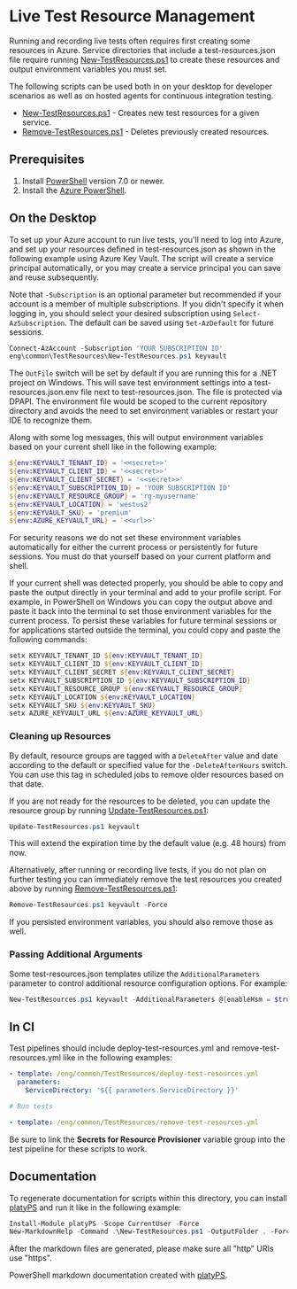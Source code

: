 # Live Test Resource Management

Running and recording live tests often requires first creating some resources
in Azure. Service directories that include a test-resources.json file require
running [New-TestResources.ps1][] to create these resources and output
environment variables you must set.

The following scripts can be used both in on your desktop for developer
scenarios as well as on hosted agents for continuous integration testing.

* [New-TestResources.ps1][] - Creates new test resources for a given service.
* [Remove-TestResources.ps1][] - Deletes previously created resources.

## Prerequisites

1. Install [PowerShell][] version 7.0 or newer.
2. Install the [Azure PowerShell][PowerShellAz].

## On the Desktop

To set up your Azure account to run live tests, you'll need to log into Azure,
and set up your resources defined in test-resources.json as shown in the following
example using Azure Key Vault. The script will create a service principal automatically,
or you may create a service principal you can save and reuse subsequently.

Note that `-Subscription` is an optional parameter but recommended if your account
is a member of multiple subscriptions. If you didn't specify it when logging in,
you should select your desired subscription using `Select-AzSubscription`. The
default can be saved using `Set-AzDefault` for future sessions.

```powershell
Connect-AzAccount -Subscription 'YOUR SUBSCRIPTION ID'
eng\common\TestResources\New-TestResources.ps1 keyvault
```

The `OutFile` switch will be set by default if you are running this for a .NET project on Windows. This will save test environment settings
into a test-resources.json.env file next to test-resources.json. The file is protected via DPAPI.
The environment file would be scoped to the current repository directory and avoids the need to
set environment variables or restart your IDE to recognize them.

Along with some log messages, this will output environment variables based on
your current shell like in the following example:

```powershell
${env:KEYVAULT_TENANT_ID} = '<<secret>>'
${env:KEYVAULT_CLIENT_ID} = '<<secret>>'
${env:KEYVAULT_CLIENT_SECRET} = '<<secret>>'
${env:KEYVAULT_SUBSCRIPTION_ID} = 'YOUR SUBSCRIPTION ID'
${env:KEYVAULT_RESOURCE_GROUP} = 'rg-myusername'
${env:KEYVAULT_LOCATION} = 'westus2'
${env:KEYVAULT_SKU} = 'premium'
${env:AZURE_KEYVAULT_URL} = '<<url>>'
```

For security reasons we do not set these environment variables automatically
for either the current process or persistently for future sessions. You must
do that yourself based on your current platform and shell.

If your current shell was detected properly, you should be able to copy and
paste the output directly in your terminal and add to your profile script.
For example, in PowerShell on Windows you can copy the output above and paste
it back into the terminal to set those environment variables for the current
process. To persist these variables for future terminal sessions or for
applications started outside the terminal, you could copy and paste the
following commands:

```powershell
setx KEYVAULT_TENANT_ID ${env:KEYVAULT_TENANT_ID}
setx KEYVAULT_CLIENT_ID ${env:KEYVAULT_CLIENT_ID}
setx KEYVAULT_CLIENT_SECRET ${env:KEYVAULT_CLIENT_SECRET}
setx KEYVAULT_SUBSCRIPTION_ID ${env:KEYVAULT_SUBSCRIPTION_ID}
setx KEYVAULT_RESOURCE_GROUP ${env:KEYVAULT_RESOURCE_GROUP}
setx KEYVAULT_LOCATION ${env:KEYVAULT_LOCATION}
setx KEYVAULT_SKU ${env:KEYVAULT_SKU}
setx AZURE_KEYVAULT_URL ${env:AZURE_KEYVAULT_URL}
```

### Cleaning up Resources

By default, resource groups are tagged with a `DeleteAfter` value and date according to the default or specified
value for the `-DeleteAfterHours` switch. You can use this tag in scheduled jobs to remove older resources based
on that date.

If you are not ready for the resources to be deleted, you can update the resource group by running [Update-TestResources.ps1][]:

```powershell
Update-TestResources.ps1 keyvault
```

This will extend the expiration time by the default value (e.g. 48 hours) from now.

Alternatively, after running or recording live tests, if you do not plan on further testing
you can immediately remove the test resources you created above by running [Remove-TestResources.ps1][]:

```powershell
Remove-TestResources.ps1 keyvault -Force
```

If you persisted environment variables, you should also remove those as well.

### Passing Additional Arguments

Some test-resources.json templates utilize the `AdditionalParameters` parameter to control additional resource configuration options. For example:

```powershell
New-TestResources.ps1 keyvault -AdditionalParameters @{enableHsm = $true}
```

## In CI

Test pipelines should include deploy-test-resources.yml and
remove-test-resources.yml like in the following examples:

```yml
- template: /eng/common/TestResources/deploy-test-resources.yml
  parameters:
    ServiceDirectory: '${{ parameters.ServiceDirectory }}'

# Run tests

- template: /eng/common/TestResources/remove-test-resources.yml
```

Be sure to link the **Secrets for Resource Provisioner** variable group
into the test pipeline for these scripts to work.

## Documentation

To regenerate documentation for scripts within this directory, you can install
[platyPS][] and run it like in the following example:

```powershell
Install-Module platyPS -Scope CurrentUser -Force
New-MarkdownHelp -Command .\New-TestResources.ps1 -OutputFolder . -Force
```

After the markdown files are generated, please make sure all "http" URIs use "https".

PowerShell markdown documentation created with [platyPS][].

  [New-TestResources.ps1]: https://github.com/Azure/azure-sdk-tools/blob/master/eng/common/TestResources/New-TestResources.ps1.md
  [Update-TestResources.ps1]: https://github.com/Azure/azure-sdk-tools/blob/master/eng/common/TestResources/Update-TestResources.ps1.md
  [Remove-TestResources.ps1]: https://github.com/Azure/azure-sdk-tools/blob/master/eng/common/TestResources/Remove-TestResources.ps1.md
  [PowerShell]: https://github.com/PowerShell/PowerShell
  [PowerShellAz]: https://docs.microsoft.com/powershell/azure/install-az-ps
  [platyPS]: https://github.com/PowerShell/platyPS
